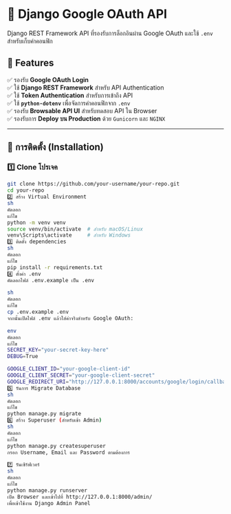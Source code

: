 # 🚀 Django Google OAuth API

Django REST Framework API ที่รองรับการล็อกอินผ่าน Google OAuth และใช้ `.env` สำหรับเก็บค่าคอนฟิก

## 📌 Features
✅ รองรับ **Google OAuth Login**  
✅ ใช้ **Django REST Framework** สำหรับ API Authentication  
✅ ใช้ **Token Authentication** สำหรับการเข้าถึง API  
✅ ใช้ **`python-dotenv`** เพื่อจัดการค่าคอนฟิกจาก `.env`  
✅ รองรับ **Browsable API UI** สำหรับทดสอบ API ใน Browser  
✅ รองรับการ **Deploy บน Production** ด้วย `Gunicorn` และ `NGINX`  

---

## 🔧 **การติดตั้ง (Installation)**
### 1️⃣ **Clone โปรเจค**
```sh
git clone https://github.com/your-username/your-repo.git
cd your-repo
2️⃣ สร้าง Virtual Environment
sh
คัดลอก
แก้ไข
python -m venv venv
source venv/bin/activate  # สำหรับ macOS/Linux
venv\Scripts\activate     # สำหรับ Windows
3️⃣ ติดตั้ง dependencies
sh
คัดลอก
แก้ไข
pip install -r requirements.txt
4️⃣ ตั้งค่า .env
คัดลอกไฟล์ .env.example เป็น .env

sh
คัดลอก
แก้ไข
cp .env.example .env
จากนั้นเปิดไฟล์ .env แล้วใส่ค่าจริงสำหรับ Google OAuth:

env
คัดลอก
แก้ไข
SECRET_KEY="your-secret-key-here"
DEBUG=True

GOOGLE_CLIENT_ID="your-google-client-id"
GOOGLE_CLIENT_SECRET="your-google-client-secret"
GOOGLE_REDIRECT_URI="http://127.0.0.1:8000/accounts/google/login/callback/"
5️⃣ รันการ Migrate Database
sh
คัดลอก
แก้ไข
python manage.py migrate
6️⃣ สร้าง Superuser (สำหรับเข้า Admin)
sh
คัดลอก
แก้ไข
python manage.py createsuperuser
กรอก Username, Email และ Password ตามต้องการ

7️⃣ รันเซิร์ฟเวอร์
sh
คัดลอก
แก้ไข
python manage.py runserver
เปิด Browser และเข้าไปที่ http://127.0.0.1:8000/admin/
เพื่อเข้าใช้งาน Django Admin Panel